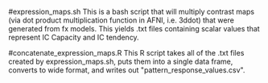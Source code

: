#expression_maps.sh
This is a bash script that will multiply contrast maps (via dot product multiplication function in AFNI, i.e. 3ddot) that were generated from fx models. This yields .txt files containing scalar values that represent IC Capacity and IC tendency. 
 
#concatenate_expression_maps.R
This R script takes all of the .txt files created by expression_maps.sh, puts them into a single data frame, converts to wide format, and writes out "pattern_response_values.csv".